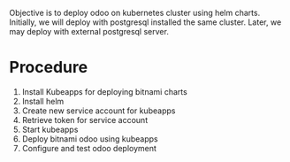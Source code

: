 Objective is to deploy odoo on kubernetes cluster using helm charts. Initially, we will deploy with postgresql installed the same cluster. Later, we may deploy with external postgresql server.

# Procedure
1. Install Kubeapps for deploying bitnami charts
2. Install helm
3. Create new service account for kubeapps
4. Retrieve token for service account
5. Start kubeapps
6. Deploy bitnami odoo using kubeapps
8. Configure and test odoo deployment